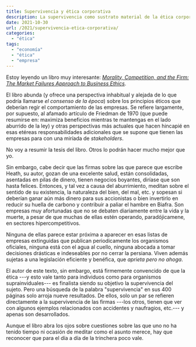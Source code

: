 ```yaml
---
title: Supervivencia y ética corporativa
description: La supervivencia como sustrato material de la ética corporativa
date: 2021-10-30
url: /2021/supervivencia-etica-corporativa/
categories:
  - "ética"
tags:
  - "economía"
  - "ética"
  - "empresa"
---
```


Estoy leyendo un libro muy interesante: [_Morality, Competition, and the Firm: The Market Failures Approach to Business Ethics_](https://www.goodreads.com/book/show/20958352-morality-competition-and-the-firm).

El libro abunda (y ofrece una perspectiva inhabitual y alejada de lo que podría llamarse _el consenso de la época_) sobre los principios éticos que deberían regir el comportamiento de las empresas. Se refiere largamente, por supuesto, al afamado artículo de Friedman de 1970 (que puede resumirse en: maximiza beneficios mientras te mantengas en el lado aburrido de la ley) y otras perspectivas más actuales que hacen hincapié en esas etéreas responsabilidades adicionales que se supone que tienen las empresas para con una miríada de _stakeholders_.

No voy a resumir la tesis del libro. Otros lo podrán hacer mucho mejor que yo.

Sin embargo, cabe decir que las firmas sobre las que parece que escribe Heath, su autor, gozan de una excelente salud, están consolidadas, asentadas en pilas de dinero, tienen negocios boyantes, diríase que son hasta felices. Entonces, y tal vez a causa del aburrimiento, meditan sobre el sentido de su existencia, la naturaleza del bien, del mal, etc. y sopesan si deberían ganar aún más dinero para sus accionistas o bien invertirlo en reducir su huella de carbono y contribuir a paliar el hambre en Biafra. Son empresas muy afortunadas que no se debaten diariamente entre la vida y la muerte, a pesar de que muchas de ellas estén operando, paradójicamene, en sectores hipercompetitivos.

Ninguna de ellas parece estar próxima a aparecer en esas listas de empresas extinguidas que publican periodicamente los organismos oficiales, ninguna está con el agua al cuello, ninguna abocada a tomar decisiones drásticas e indeseables por no cerrar la persiana. Viven además sujetas a una legislación eficiente y benéfica, que _aprieta pero no ahoga_.

El autor de este texto, sin embargo, está firmemente convencido de que la ética ---y esto vale tanto para individuos como para organismos suprainviduales--- es finalista siendo su objetivo la supervivencia del sujeto. Pero una búsqueda de la palabra "supervivencia" en sus 400 páginas solo arroja nueve resultados. De ellos, solo un par se refieren directamente a la supervivencia de las firmas ---los otros, tienen que ver con algunos ejemplos relacionados con accidentes y naufragios, etc.--- y apenas son desarrollados.

Aunque el libro abra los ojos sobre cuestiones sobre las que uno no ha tenido tiempo ni ocasión de meditar como el asunto merece, hay que reconocer que para el día a día de la trinchera poco vale.